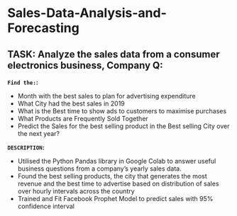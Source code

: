 # Sales-Data-Analysis-and-Forecasting
TASK: Analyze the sales data from a consumer electronics business,  Company Q:
---
**`Find the:`:** 

- Month with the best sales to plan for advertising expenditure
- What City had the best sales in 2019
- What is the Best time to show ads to customers to maximise purchases
- What Products are Frequently Sold Together
- Predict the Sales for the best selling product in the Best selling City over the next year?

**`DESCRIPTION`:** 

- Utilised the Python Pandas library in Google Colab to answer useful business questions from a company’s yearly sales data.
- Found the best selling products, the city that generates the most revenue and the best time to advertise based on distribution of sales over hourly intervals across the country
- Trained and Fit Facebook Prophet Model to predict sales with 95% confidence interval
